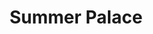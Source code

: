 ---
title: Summer Palace
tags: john
image: /files/Beijing_Summer_Palace/Beijing_Summer_Palace_2000.jpg
imageBase: Beijing_Summer_Palace
alt: Looking at the Tower of Buddhist Incense through the trees at the Summer Palace in Beijing. 
width: 1500
height: 2000
imageDate: November 2007
location: Beijing, China
camera: Canon PowerShot SD550
orientation: portrait
metaDescription: Looking at the Tower of Buddhist Incense through the trees at the Summer Palace in Beijing. 
---